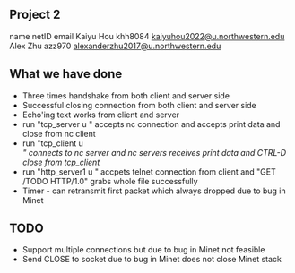 ## Project 2 ##
name        netID   email
Kaiyu Hou   khh8084 kaiyuhou2022@u.northwestern.edu
Alex Zhu    azz970  alexanderzhu2017@u.northwestern.edu

## What we have done

- Three times handshake from both client and server side
- Successful closing connection from both client and server side
- Echo'ing text works from client and server
- run "tcp_server u <port>" accepts nc connection and accepts print data and close from nc client
- run "tcp_client u <address> <port>" connects to nc server and nc servers receives print data and CTRL-D close from tcp_client
- run "http_server1 u <port>" accpets telnet connection from client and "GET /TODO HTTP/1.0" grabs whole file successfully
- Timer - can retransmit first packet which always dropped due to bug in Minet

## TODO

- Support multiple connections but due to bug in Minet not feasible
- Send CLOSE to socket due to bug in Minet does not close Minet stack
